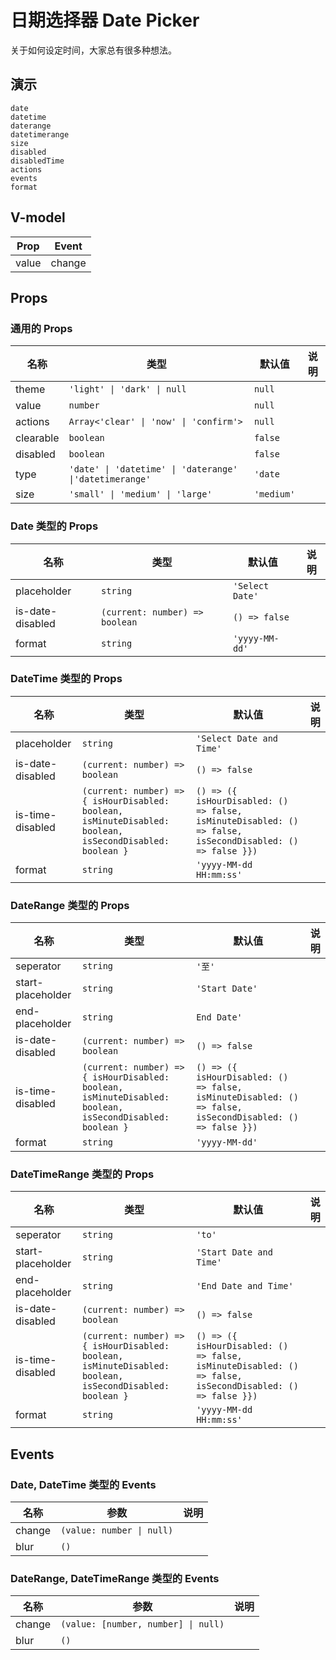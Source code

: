 # 日期选择器 Date Picker
关于如何设定时间，大家总有很多种想法。

## 演示
```demo
date
datetime
daterange
datetimerange
size
disabled
disabledTime
actions
events
format
```
## V-model
|Prop|Event|
|-|-|
|value|change|

## Props
### 通用的 Props
|名称|类型|默认值|说明|
|-|-|-|-|
|theme|`'light' \| 'dark' \| null`|`null`||
|value|`number`|`null`||
|actions|`Array<'clear' \| 'now' \| 'confirm'>`|`null`||
|clearable|`boolean`|`false`||
|disabled|`boolean`|`false`||
|type|`'date' \| 'datetime' \| 'daterange' \|'datetimerange'`|`'date`||
|size|`'small' \| 'medium' \| 'large'`|`'medium'`||


### Date 类型的 Props
|名称|类型|默认值|说明|
|-|-|-|-|
|placeholder|`string`|`'Select Date'`||
|is-date-disabled|`(current: number) => boolean`|`() => false`||
|format|`string`|`'yyyy-MM-dd'`||

### DateTime 类型的 Props
|名称|类型|默认值|说明|
|-|-|-|-|
|placeholder|`string`|`'Select Date and Time'`||
|is-date-disabled|`(current: number) => boolean`|`() => false`||
|is-time-disabled|`(current: number) => { isHourDisabled: boolean, isMinuteDisabled: boolean, isSecondDisabled: boolean }`|`() => ({ isHourDisabled: () => false, isMinuteDisabled: () => false, isSecondDisabled: () => false }})`||
|format|`string`|`'yyyy-MM-dd HH:mm:ss'`||

### DateRange 类型的 Props
|名称|类型|默认值|说明|
|-|-|-|-|
|seperator|`string`|`'至'`||
|start-placeholder|`string`|`'Start Date'`||
|end-placeholder|`string`|`End Date'`||
|is-date-disabled|`(current: number) => boolean`|`() => false`||
|is-time-disabled|`(current: number) => { isHourDisabled: boolean, isMinuteDisabled: boolean, isSecondDisabled: boolean }`|`() => ({ isHourDisabled: () => false, isMinuteDisabled: () => false, isSecondDisabled: () => false }})`||
|format|`string`|`'yyyy-MM-dd'`||


### DateTimeRange 类型的 Props
|名称|类型|默认值|说明|
|-|-|-|-|
|seperator|`string`|`'to'`||
|start-placeholder|`string`|`'Start Date and Time'`||
|end-placeholder|`string`|`'End Date and Time'`||
|is-date-disabled|`(current: number) => boolean`|`() => false`||
|is-time-disabled|`(current: number) => { isHourDisabled: boolean, isMinuteDisabled: boolean, isSecondDisabled: boolean }`|`() => ({ isHourDisabled: () => false, isMinuteDisabled: () => false, isSecondDisabled: () => false }})`||
|format|`string`|`'yyyy-MM-dd HH:mm:ss'`||

## Events
### Date, DateTime 类型的 Events
|名称|参数|说明|
|-|-|-|
|change|`(value: number \| null)`||
|blur|`()`||

### DateRange, DateTimeRange 类型的 Events
|名称|参数|说明|
|-|-|-|
|change|`(value: [number, number] \| null)`||
|blur|`()`||
